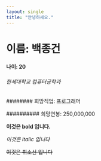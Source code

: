```yaml
---
layout: single
title: "안녕하세요."
---
```


# 이름: 백종건

#### 나이: 20

###### 한세대학교 컴퓨터공학과

######## 희망직업: 프로그래머

########## 희망연봉: 250,000,000


**이것은 bold 입니다.**

*이것은 italic 입니다*

~~이것은 취소선 입니다~~

